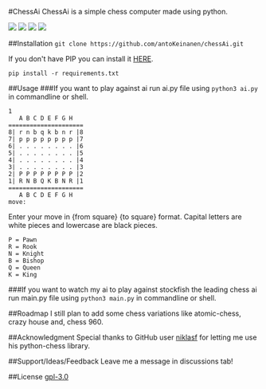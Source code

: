#ChessAi
ChessAi is a simple chess computer made using python.

![](https://img.shields.io/github/stars/antoKeinanen/chessAi) 
![](https://img.shields.io/github/forks/antoKeinanen/chessAi)
![](https://img.shields.io/github/release/antoKeinanen/chessAi) 
![](https://img.shields.io/github/issues/antoKeinanen/chessAi)

##Installation
``git clone https://github.com/antoKeinanen/chessAi.git``

If you don't have PIP you can install it [HERE](https://pip.pypa.io/en/stable/installing/).

``pip install -r requirements.txt``

##Usage
###If you want to play against ai
run ai.py file using ``python3 ai.py`` in commandline or shell.

```shell
1
   A B C D E F G H
=====================
8| r n b q k b n r |8
7| p p p p p p p p |7
6| . . . . . . . . |6
5| . . . . . . . . |5
4| . . . . . . . . |4
3| . . . . . . . . |3
2| P P P P P P P P |2
1| R N B Q K B N R |1
=====================
   A B C D E F G H
move: 
```
Enter your move in {from square} {to square} format.
Capital letters are white pieces and lowercase are black pieces.

```shell
P = Pawn
R = Rook
N = Knight
B = Bishop 
Q = Queen
K = King
```

###If you want to watch my ai to play against stockfish the leading chess ai
run main.py file using ``python3 main.py`` in commandline or shell.

##Roadmap
I still plan to add some chess variations like atomic-chess, crazy house and, chess 960.

##Acknowledgment
Special thanks to GitHub user [niklasf](https://github.com/niklasf) for letting me use his python-chess library.

##Support/Ideas/Feedback
Leave me a message in discussions tab!

##License
[gpl-3.0](https://choosealicense.com/licenses/gpl-3.0/)
